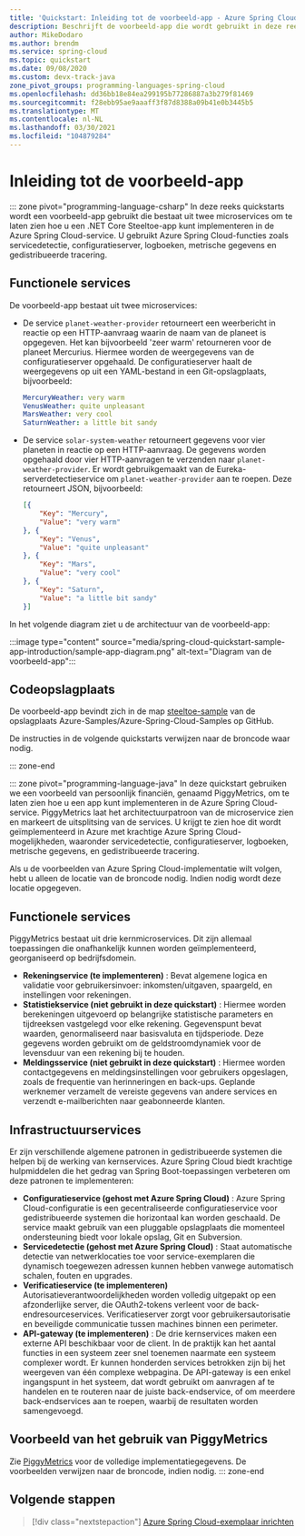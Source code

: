 ```yaml
---
title: 'Quickstart: Inleiding tot de voorbeeld-app - Azure Spring Cloud'
description: Beschrijft de voorbeeld-app die wordt gebruikt in deze reeks quickstarts voor implementatie in Azure Spring Cloud.
author: MikeDodaro
ms.author: brendm
ms.service: spring-cloud
ms.topic: quickstart
ms.date: 09/08/2020
ms.custom: devx-track-java
zone_pivot_groups: programming-languages-spring-cloud
ms.openlocfilehash: dd36bb18e84ea299195b77286887a3b279f81469
ms.sourcegitcommit: f28ebb95ae9aaaff3f87d8388a09b41e0b3445b5
ms.translationtype: MT
ms.contentlocale: nl-NL
ms.lasthandoff: 03/30/2021
ms.locfileid: "104879284"
---
```

# <a name="introduction-to-the-sample-app"></a>Inleiding tot de voorbeeld-app

::: zone pivot="programming-language-csharp"
In deze reeks quickstarts wordt een voorbeeld-app gebruikt die bestaat uit twee microservices om te laten zien hoe u een .NET Core Steeltoe-app kunt implementeren in de Azure Spring Cloud-service. U gebruikt Azure Spring Cloud-functies zoals servicedetectie, configuratieserver, logboeken, metrische gegevens en gedistribueerde tracering.

## <a name="functional-services"></a>Functionele services

De voorbeeld-app bestaat uit twee microservices:

* De service `planet-weather-provider` retourneert een weerbericht in reactie op een HTTP-aanvraag waarin de naam van de planeet is opgegeven. Het kan bijvoorbeeld 'zeer warm' retourneren voor de planeet Mercurius. Hiermee worden de weergegevens van de configuratieserver opgehaald. De configuratieserver haalt de weergegevens op uit een YAML-bestand in een Git-opslagplaats, bijvoorbeeld:

  ```yaml
  MercuryWeather: very warm
  VenusWeather: quite unpleasant
  MarsWeather: very cool
  SaturnWeather: a little bit sandy
  ```

* De service `solar-system-weather` retourneert gegevens voor vier planeten in reactie op een HTTP-aanvraag. De gegevens worden opgehaald door vier HTTP-aanvragen te verzenden naar `planet-weather-provider`. Er wordt gebruikgemaakt van de Eureka-serverdetectieservice om `planet-weather-provider` aan te roepen. Deze retourneert JSON, bijvoorbeeld:

  ```json
  [{
      "Key": "Mercury",
      "Value": "very warm"
  }, {
      "Key": "Venus",
      "Value": "quite unpleasant"
  }, {
      "Key": "Mars",
      "Value": "very cool"
  }, {
      "Key": "Saturn",
      "Value": "a little bit sandy"
  }]
  ```

In het volgende diagram ziet u de architectuur van de voorbeeld-app:

:::image type="content" source="media/spring-cloud-quickstart-sample-app-introduction/sample-app-diagram.png" alt-text="Diagram van de voorbeeld-app":::

## <a name="code-repository"></a>Codeopslagplaats

De voorbeeld-app bevindt zich in de map [steeltoe-sample](https://github.com/Azure-Samples/Azure-Spring-Cloud-Samples/tree/master/steeltoe-sample) van de opslagplaats Azure-Samples/Azure-Spring-Cloud-Samples op GitHub.

De instructies in de volgende quickstarts verwijzen naar de broncode waar nodig.

::: zone-end

::: zone pivot="programming-language-java"
In deze quickstart gebruiken we een voorbeeld van persoonlijk financiën, genaamd PiggyMetrics, om te laten zien hoe u een app kunt implementeren in de Azure Spring Cloud-service. PiggyMetrics laat het architectuurpatroon van de microservice zien en markeert de uitsplitsing van de services. U krijgt te zien hoe dit wordt geïmplementeerd in Azure met krachtige Azure Spring Cloud-mogelijkheden, waaronder servicedetectie, configuratieserver, logboeken, metrische gegevens, en gedistribueerde tracering.

Als u de voorbeelden van Azure Spring Cloud-implementatie wilt volgen, hebt u alleen de locatie van de broncode nodig. Indien nodig wordt deze locatie opgegeven.

## <a name="functional-services"></a>Functionele services

PiggyMetrics bestaat uit drie kernmicroservices. Dit zijn allemaal toepassingen die onafhankelijk kunnen worden geïmplementeerd, georganiseerd op bedrijfsdomein.

* **Rekeningservice (te implementeren)** : Bevat algemene logica en validatie voor gebruikersinvoer: inkomsten/uitgaven, spaargeld, en instellingen voor rekeningen.
* **Statistiekservice (niet gebruikt in deze quickstart)** : Hiermee worden berekeningen uitgevoerd op belangrijke statistische parameters en tijdreeksen vastgelegd voor elke rekening. Gegevenspunt bevat waarden, genormaliseerd naar basisvaluta en tijdsperiode. Deze gegevens worden gebruikt om de geldstroomdynamiek voor de levensduur van een rekening bij te houden.
* **Meldingsservice (niet gebruikt in deze quickstart)** : Hiermee worden contactgegevens en meldingsinstellingen voor gebruikers opgeslagen, zoals de frequentie van herinneringen en back-ups. Geplande werknemer verzamelt de vereiste gegevens van andere services en verzendt e-mailberichten naar geabonneerde klanten.

## <a name="infrastructure-services"></a>Infrastructuurservices

Er zijn verschillende algemene patronen in gedistribueerde systemen die helpen bij de werking van kernservices. Azure Spring Cloud biedt krachtige hulpmiddelen die het gedrag van Spring Boot-toepassingen verbeteren om deze patronen te implementeren: 

* **Configuratieservice (gehost met Azure Spring Cloud)** : Azure Spring Cloud-configuratie is een gecentraliseerde configuratieservice voor gedistribueerde systemen die horizontaal kan worden geschaald. De service maakt gebruik van een pluggable opslagplaats die momenteel ondersteuning biedt voor lokale opslag, Git en Subversion.
* **Servicedetectie (gehost met Azure Spring Cloud)** : Staat automatische detectie van netwerklocaties toe voor service-exemplaren die dynamisch toegewezen adressen kunnen hebben vanwege automatisch schalen, fouten en upgrades.
* **Verificatieservice (te implementeren)** Autorisatieverantwoordelijkheden worden volledig uitgepakt op een afzonderlijke server, die OAuth2-tokens verleent voor de back-endresourceservices. Verificatieserver zorgt voor gebruikersautorisatie en beveiligde communicatie tussen machines binnen een perimeter.
* **API-gateway (te implementeren)** : De drie kernservices maken een externe API beschikbaar voor de client. In de praktijk kan het aantal functies in een systeem zeer snel toenemen naarmate een systeem complexer wordt. Er kunnen honderden services betrokken zijn bij het weergeven van één complexe webpagina. De API-gateway is een enkel ingangspunt in het systeem, dat wordt gebruikt om aanvragen af te handelen en te routeren naar de juiste back-endservice, of om meerdere back-endservices aan te roepen, waarbij de resultaten worden samengevoegd. 

## <a name="sample-usage-of-piggymetrics"></a>Voorbeeld van het gebruik van PiggyMetrics

Zie [PiggyMetrics](https://github.com/Azure-Samples/piggymetrics) voor de volledige implementatiegegevens. De voorbeelden verwijzen naar de broncode, indien nodig.
::: zone-end

## <a name="next-steps"></a>Volgende stappen

> [!div class="nextstepaction"]
> [Azure Spring Cloud-exemplaar inrichten](spring-cloud-quickstart-provision-service-instance.md)
